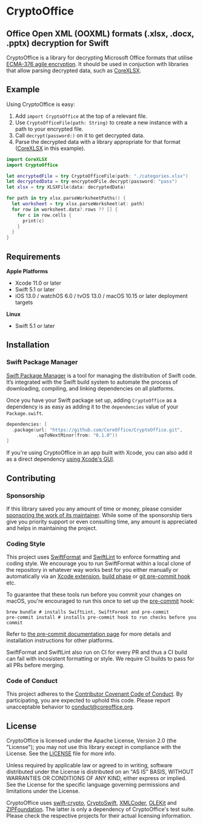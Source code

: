# CryptoOffice

## Office Open XML (OOXML) formats (.xlsx, .docx, .pptx) decryption for Swift

CryptoOffice is a library for decrypting Microsoft Office formats that utilise
[ECMA-376 agile encryption](https://docs.microsoft.com/en-us/openspecs/office_file_formats/ms-offcrypto/cab78f5c-9c17-495e-bea9-032c63f02ad8). It should be used in conjuction
with libraries that allow parsing decrypted data, such as
[CoreXLSX](https://github.com/CoreOffice/CoreXLSX).

## Example

Using CryptoOffice is easy:

1. Add `import CryptoOffice` at the top of a relevant file.
2. Use `CryptoOfficeFile(path: String)` to create a new instance with a path to your encrypted file.
3. Call `decrypt(password:)` on it to get decrypted data.
4. Parse the decrypted data with a library appropriate for that format 
   ([CoreXLSX](https://github.com/CoreOffice/CoreXLSX) in this example).

```swift
import CoreXLSX
import CryptoOffice

let encryptedFile = try CryptoOfficeFile(path: "./categories.xlsx")
let decryptedData = try encryptedFile.decrypt(password: "pass")
let xlsx = try XLSXFile(data: decryptedData)

for path in try xlsx.parseWorksheetPaths() {
  let worksheet = try xlsx.parseWorksheet(at: path)
  for row in worksheet.data?.rows ?? [] {
    for c in row.cells {
      print(c)
    }
  }
}
```

## Requirements

**Apple Platforms**

- Xcode 11.0 or later
- Swift 5.1 or later
- iOS 13.0 / watchOS 6.0 / tvOS 13.0 / macOS 10.15 or later deployment targets

**Linux**

- Swift 5.1 or later

## Installation

### Swift Package Manager

[Swift Package Manager](https://swift.org/package-manager/) is a tool for
managing the distribution of Swift code. It’s integrated with the Swift build
system to automate the process of downloading, compiling, and linking
dependencies on all platforms.

Once you have your Swift package set up, adding `CryptoOffice` as a dependency is as
easy as adding it to the `dependencies` value of your `Package.swift`.

```swift
dependencies: [
  .package(url: "https://github.com/CoreOffice/CryptoOffice.git",
           .upToNextMinor(from: "0.1.0"))
]
```

If you're using CryptoOffice in an app built with Xcode, you can also add it as a direct
dependency [using Xcode's
GUI](https://developer.apple.com/documentation/xcode/adding_package_dependencies_to_your_app).

## Contributing

### Sponsorship

If this library saved you any amount of time or money, please consider [sponsoring
the work of its maintainer](https://github.com/sponsors/MaxDesiatov). While some of the
sponsorship tiers give you priority support or even consulting time, any amount is
appreciated and helps in maintaining the project.

### Coding Style

This project uses [SwiftFormat](https://github.com/nicklockwood/SwiftFormat)
and [SwiftLint](https://github.com/realm/SwiftLint) to
enforce formatting and coding style. We encourage you to run SwiftFormat within
a local clone of the repository in whatever way works best for you either
manually or automatically via an [Xcode
extension](https://github.com/nicklockwood/SwiftFormat#xcode-source-editor-extension),
[build phase](https://github.com/nicklockwood/SwiftFormat#xcode-build-phase) or
[git pre-commit
hook](https://github.com/nicklockwood/SwiftFormat#git-pre-commit-hook) etc.

To guarantee that these tools run before you commit your changes on macOS, you're encouraged
to run this once to set up the [pre-commit](https://pre-commit.com/) hook:

```
brew bundle # installs SwiftLint, SwiftFormat and pre-commit
pre-commit install # installs pre-commit hook to run checks before you commit
```

Refer to [the pre-commit documentation page](https://pre-commit.com/) for more details
and installation instructions for other platforms.

SwiftFormat and SwiftLint also run on CI for every PR and thus a CI build can
fail with incosistent formatting or style. We require CI builds to pass for all
PRs before merging.

### Code of Conduct

This project adheres to the [Contributor Covenant Code of
Conduct](https://github.com/CoreOffice/CryptoOffice/blob/master/CODE_OF_CONDUCT.md).
By participating, you are expected to uphold this code. Please report
unacceptable behavior to conduct@coreoffice.org.

## License

CryptoOffice is licensed under the Apache License, Version 2.0 (the "License");
you may not use this library except in compliance with the License.
See the
[LICENSE](https://github.com/CoreOffice/CryptoOffice/blob/master/LICENSE) file
for more info.

Unless required by applicable law or agreed to in writing, software
distributed under the License is distributed on an "AS IS" BASIS,
WITHOUT WARRANTIES OR CONDITIONS OF ANY KIND, either express or implied.
See the License for the specific language governing permissions and
limitations under the License.

CryptoOffice uses [swift-crypto](https://github.com/apple/swift-crypto/),
[CryptoSwift](https://github.com/krzyzanowskim/CryptoSwift),
[XMLCoder](https://github.com/MaxDesiatov/XMLCoder),
[OLEKit](https://github.com/CoreOffice/OLEKit) and
[ZIPFoundation](https://github.com/weichsel/ZIPFoundation). The latter is only
a dependency of CryptoOffice's test suite. Please check the respective projects
for their actual licensing information.
